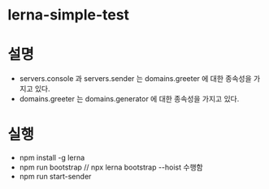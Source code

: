 # lerna-simple-test

# 설명
- servers.console 과 servers.sender 는 domains.greeter 에 대한 종속성을 가지고 있다.
- domains.greeter 는 domains.generator 에 대한 종속성을 가지고 있다.

# 실행
- npm install -g lerna
- npm run bootstrap // npx lerna bootstrap --hoist 수행함
- npm run start-sender
